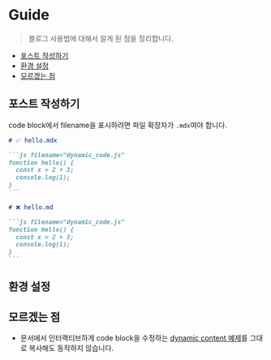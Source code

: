 # Guide

> 블로그 사용법에 대해서 알게 된 점을 정리합니다.

- [포스트 작성하기](#포스트-작성하기)
- [환경 설정](#환경-설정)
- [모르겠는 점](#모르겠는-점)

## 포스트 작성하기

code block에서 filename을 표시하려면 파일 확장자가 `.mdx`여야 합니다.

````md
# ✅ hello.mdx

```js filename="dynamic_code.js"
function hello() {
  const x = 2 + 3;
  console.log(1);
}
```
````

````md
# ❌ hello.md

```js filename="dynamic_code.js"
function hello() {
  const x = 2 + 3;
  console.log(1);
}
```
````

## 환경 설정

## 모르겠는 점

- 문서에서 인터랙티브하게 code block을 수정하는 [dynamic content 예제](https://nextra.site/docs/guide/syntax-highlighting#with-dynamic-content)를 그대로 복사해도 동작하지 않습니다.
